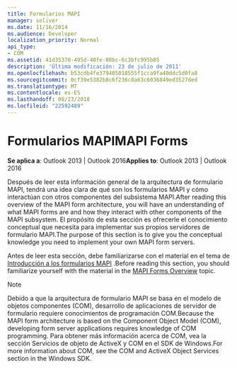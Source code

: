 ```yaml
---
title: Formularios MAPI
manager: soliver
ms.date: 11/16/2014
ms.audience: Developer
localization_priority: Normal
api_type:
- COM
ms.assetid: 41d35370-495d-40fe-80bc-6c3bfc995b85
description: 'Última modificación: 23 de julio de 2011'
ms.openlocfilehash: b53cdb4fe379405018555f1cca9fa40ddc5d0fa8
ms.sourcegitcommit: 0cf39e5382b8c6f236c8a63c6036849ed3527ded
ms.translationtype: MT
ms.contentlocale: es-ES
ms.lasthandoff: 08/23/2018
ms.locfileid: "22592489"
---
```

# <a name="mapi-forms"></a><span data-ttu-id="fff72-103">Formularios MAPI</span><span class="sxs-lookup"><span data-stu-id="fff72-103">MAPI Forms</span></span>

  
  
<span data-ttu-id="fff72-104">**Se aplica a**: Outlook 2013 | Outlook 2016</span><span class="sxs-lookup"><span data-stu-id="fff72-104">**Applies to**: Outlook 2013 | Outlook 2016</span></span> 
  
<span data-ttu-id="fff72-105">Después de leer esta información general de la arquitectura de formulario MAPI, tendrá una idea clara de qué son los formularios MAPI y cómo interactúan con otros componentes del subsistema MAPI.</span><span class="sxs-lookup"><span data-stu-id="fff72-105">After reading this overview of the MAPI form architecture, you will have an understanding of what MAPI forms are and how they interact with other components of the MAPI subsystem.</span></span> <span data-ttu-id="fff72-106">El propósito de esta sección es ofrecerle el conocimiento conceptual que necesita para implementar sus propios servidores de formulario MAPI.</span><span class="sxs-lookup"><span data-stu-id="fff72-106">The purpose of this section is to give you the conceptual knowledge you need to implement your own MAPI form servers.</span></span>
  
<span data-ttu-id="fff72-107">Antes de leer esta sección, debe familiarizarse con el material en el tema de [Introducción a los formularios MAPI](mapi-forms-overview.md) .</span><span class="sxs-lookup"><span data-stu-id="fff72-107">Before reading this section, you should familiarize yourself with the material in the [MAPI Forms Overview](mapi-forms-overview.md) topic.</span></span> 
  
> [!NOTE]
> <span data-ttu-id="fff72-108">Debido a que la arquitectura de formulario MAPI se basa en el modelo de objetos componentes (COM), desarrollo de aplicaciones de servidor de formulario requiere conocimientos de programación COM.</span><span class="sxs-lookup"><span data-stu-id="fff72-108">Because the MAPI form architecture is based on the Component Object Model (COM), developing form server applications requires knowledge of COM programming.</span></span> <span data-ttu-id="fff72-109">Para obtener más información acerca de COM, vea la sección Servicios de objeto de ActiveX y COM en el SDK de Windows.</span><span class="sxs-lookup"><span data-stu-id="fff72-109">For more information about COM, see the COM and ActiveX Object Services section in the Windows SDK.</span></span> 
  

